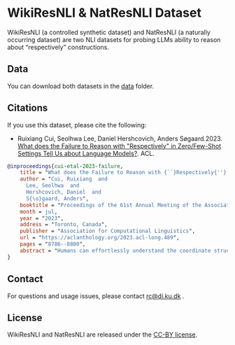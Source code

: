 # WikiResNLI & NatResNLI Dataset
WikiResNLI (a controlled
synthetic dataset) and NatResNLI (a naturally occurring dataset) are two NLI datasets for probing LLMs ability to reason about “respectively” constructions.

## Data
You can download both datasets in the [data](data) folder. 

## Citations

If you use this dataset, please cite the following:
* Ruixiang Cui, Seolhwa Lee, Daniel Hershcovich, Anders Søgaard.2023. [What does the Failure to Reason with "Respectively" in Zero/Few-Shot Settings Tell Us about Language Models?](https://aclanthology.org/2023.acl-long.489/). ACL.
``` bibtex
@inproceedings{cui-etal-2023-failure,
    title = "What does the Failure to Reason with {``}Respectively{''} in Zero/Few-Shot Settings Tell Us about Language Models?",
    author = "Cui, Ruixiang  and
      Lee, Seolhwa  and
      Hershcovich, Daniel  and
      S{\o}gaard, Anders",
    booktitle = "Proceedings of the 61st Annual Meeting of the Association for Computational Linguistics (Volume 1: Long Papers)",
    month = jul,
    year = "2023",
    address = "Toronto, Canada",
    publisher = "Association for Computational Linguistics",
    url = "https://aclanthology.org/2023.acl-long.489",
    pages = "8786--8800",
    abstract = "Humans can effortlessly understand the coordinate structure of sentences such as {``}Niels Bohr and Kurt Cobain were born in Copenhagen and Seattle, *respectively*{''}. In the context of natural language inference (NLI), we examine how language models (LMs) reason with respective readings (Gawron and Kehler, 2004) from two perspectives: syntactic-semantic and commonsense-world knowledge. We propose a controlled synthetic dataset WikiResNLI and a naturally occurring dataset NatResNLI to encompass various explicit and implicit realizations of {``}respectively{''}. We show that fine-tuned NLI models struggle with understanding such readings without explicit supervision. While few-shot learning is easy in the presence of explicit cues, longer training is required when the reading is evoked implicitly, leaving models to rely on common sense inferences. Furthermore, our fine-grained analysis indicates models fail to generalize across different constructions. To conclude, we demonstrate that LMs still lag behind humans in generalizing to the long tail of linguistic constructions.",
}
```
## Contact
For questions and usage issues, please contact <rc@di.ku.dk> .

## License
WikiResNLI and NatResNLI are released under the [CC-BY license](https://creativecommons.org/licenses/by/4.0/).
